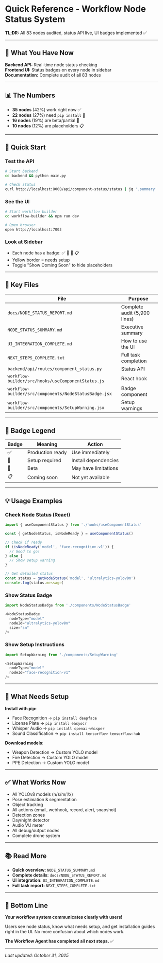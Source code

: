 # Quick Reference - Workflow Node Status System

**TL;DR:** All 83 nodes audited, status API live, UI badges implemented ✅

---

## 🎯 What You Have Now

**Backend API:** Real-time node status checking  
**Frontend UI:** Status badges on every node in sidebar  
**Documentation:** Complete audit of all 83 nodes  

---

## 📊 The Numbers

- **35 nodes** (42%) work right now ✅
- **22 nodes** (27%) need `pip install` 🔧
- **16 nodes** (19%) are beta/partial 🚧
- **10 nodes** (12%) are placeholders 📋

---

## 🚀 Quick Start

### Test the API
```bash
# Start backend
cd backend && python main.py

# Check status
curl http://localhost:8000/api/component-status/status | jq '.summary'
```

### See the UI
```bash
# Start workflow builder
cd workflow-builder && npm run dev

# Open browser
open http://localhost:7003
```

### Look at Sidebar
- Each node has a badge: ✅ 🔧 🚧 📋
- Yellow border = needs setup
- Toggle "Show Coming Soon" to hide placeholders

---

## 📁 Key Files

| File | Purpose |
|------|---------|
| `docs/NODE_STATUS_REPORT.md` | Complete audit (5,900 lines) |
| `NODE_STATUS_SUMMARY.md` | Executive summary |
| `UI_INTEGRATION_COMPLETE.md` | How to use the UI |
| `NEXT_STEPS_COMPLETE.txt` | Full task completion |
| `backend/api/routes/component_status.py` | Status API |
| `workflow-builder/src/hooks/useComponentStatus.js` | React hook |
| `workflow-builder/src/components/NodeStatusBadge.jsx` | Badge component |
| `workflow-builder/src/components/SetupWarning.jsx` | Setup warnings |

---

## 🎨 Badge Legend

| Badge | Meaning | Action |
|-------|---------|--------|
| ✅ | Production ready | Use immediately |
| 🔧 | Setup required | Install dependencies |
| 🚧 | Beta | May have limitations |
| 📋 | Coming soon | Not yet available |

---

## 💡 Usage Examples

### Check Node Status (React)
```javascript
import { useComponentStatus } from './hooks/useComponentStatus'

const { getNodeStatus, isNodeReady } = useComponentStatus()

// Check if ready
if (isNodeReady('model', 'face-recognition-v1')) {
  // Good to go!
} else {
  // Show setup warning
}

// Get detailed status
const status = getNodeStatus('model', 'ultralytics-yolov8n')
console.log(status.message)
```

### Show Status Badge
```javascript
import NodeStatusBadge from './components/NodeStatusBadge'

<NodeStatusBadge 
  nodeType="model" 
  nodeId="ultralytics-yolov8n"
  size="sm"
/>
```

### Show Setup Instructions
```javascript
import SetupWarning from './components/SetupWarning'

<SetupWarning 
  nodeType="model"
  nodeId="face-recognition-v1"
/>
```

---

## 🔧 What Needs Setup

**Install with pip:**
- Face Recognition → `pip install deepface`
- License Plate → `pip install easyocr`
- Whisper Audio → `pip install openai-whisper`
- Sound Classification → `pip install tensorflow tensorflow-hub`

**Download models:**
- Weapon Detection → Custom YOLO model
- Fire Detection → Custom YOLO model
- PPE Detection → Custom YOLO model

---

## ✅ What Works Now

- All YOLOv8 models (n/s/m/l/x)
- Pose estimation & segmentation
- Object tracking
- All actions (email, webhook, record, alert, snapshot)
- Detection zones
- Day/night detector
- Audio VU meter
- All debug/output nodes
- Complete drone system

---

## 📚 Read More

- **Quick overview:** `NODE_STATUS_SUMMARY.md`
- **Complete details:** `docs/NODE_STATUS_REPORT.md`
- **UI integration:** `UI_INTEGRATION_COMPLETE.md`
- **Full task report:** `NEXT_STEPS_COMPLETE.txt`

---

## 🎉 Bottom Line

**Your workflow system communicates clearly with users!**

Users see node status, know what needs setup, and get installation guides right in the UI. No more confusion about which nodes work.

**The Workflow Agent has completed all next steps.** ✅

---

*Last updated: October 31, 2025*

